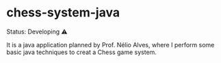 # chess-system-java

Status: Developing ⚠️

It is a java application planned by Prof. Nélio Alves, where I perform some basic java techniques to creat a Chess game system.


